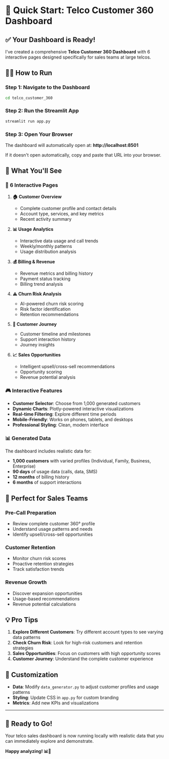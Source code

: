 # 🚀 Quick Start: Telco Customer 360 Dashboard

## ✅ Your Dashboard is Ready!

I've created a comprehensive **Telco Customer 360 Dashboard** with 6 interactive pages designed specifically for sales teams at large telcos.

## 🏃‍♂️ How to Run

### Step 1: Navigate to the Dashboard
```bash
cd telco_customer_360
```

### Step 2: Run the Streamlit App
```bash
streamlit run app.py
```

### Step 3: Open Your Browser
The dashboard will automatically open at: **http://localhost:8501**

If it doesn't open automatically, copy and paste that URL into your browser.

## 📱 What You'll See

### 🎯 **6 Interactive Pages**

1. **🏠 Customer Overview**
   - Complete customer profile and contact details
   - Account type, services, and key metrics
   - Recent activity summary

2. **📊 Usage Analytics** 
   - Interactive data usage and call trends
   - Weekly/monthly patterns
   - Usage distribution analysis

3. **💰 Billing & Revenue**
   - Revenue metrics and billing history
   - Payment status tracking
   - Billing trend analysis

4. **⚠️ Churn Risk Analysis**
   - AI-powered churn risk scoring
   - Risk factor identification
   - Retention recommendations

5. **🎯 Customer Journey**
   - Customer timeline and milestones
   - Support interaction history
   - Journey insights

6. **📈 Sales Opportunities**
   - Intelligent upsell/cross-sell recommendations
   - Opportunity scoring
   - Revenue potential analysis

### 🎮 **Interactive Features**

- **Customer Selector**: Choose from 1,000 generated customers
- **Dynamic Charts**: Plotly-powered interactive visualizations  
- **Real-time Filtering**: Explore different time periods
- **Mobile-Friendly**: Works on phones, tablets, and desktops
- **Professional Styling**: Clean, modern interface

### 📊 **Generated Data**

The dashboard includes realistic data for:
- **1,000 customers** with varied profiles (Individual, Family, Business, Enterprise)
- **90 days** of usage data (calls, data, SMS)
- **12 months** of billing history
- **6 months** of support interactions

## 🎯 **Perfect for Sales Teams**

### **Pre-Call Preparation**
- Review complete customer 360° profile
- Understand usage patterns and needs
- Identify upsell/cross-sell opportunities

### **Customer Retention**
- Monitor churn risk scores
- Proactive retention strategies
- Track satisfaction trends

### **Revenue Growth**
- Discover expansion opportunities
- Usage-based recommendations
- Revenue potential calculations

## 💡 **Pro Tips**

1. **Explore Different Customers**: Try different account types to see varying data patterns
2. **Check Churn Risk**: Look for high-risk customers and retention strategies
3. **Sales Opportunities**: Focus on customers with high opportunity scores
4. **Customer Journey**: Understand the complete customer experience

## 🔧 **Customization**

- **Data**: Modify `data_generator.py` to adjust customer profiles and usage patterns
- **Styling**: Update CSS in `app.py` for custom branding
- **Metrics**: Add new KPIs and visualizations

---

## 🎉 **Ready to Go!**

Your telco sales dashboard is now running locally with realistic data that you can immediately explore and demonstrate.

**Happy analyzing! 📊🚀** 